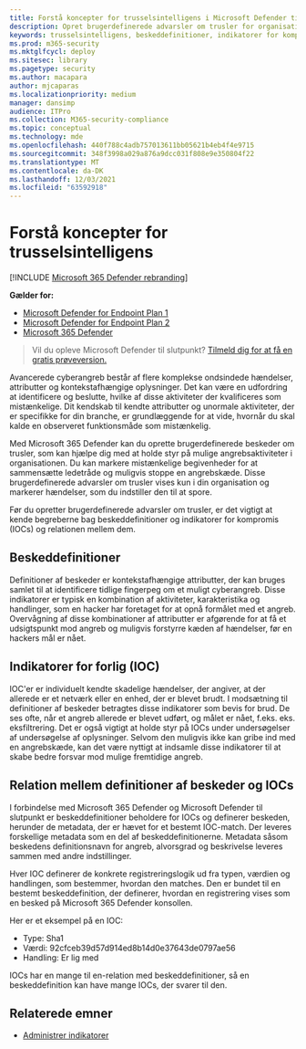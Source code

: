 ```yaml
---
title: Forstå koncepter for trusselsintelligens i Microsoft Defender til Slutpunkt
description: Opret brugerdefinerede advarsler om trusler for organisationen, og få mere at vide om begreberne omkring trusselsintelligens i Microsoft Defender til Slutpunkt
keywords: trusselsintelligens, beskeddefinitioner, indikatorer for kompromis, ioc
ms.prod: m365-security
ms.mktglfcycl: deploy
ms.sitesec: library
ms.pagetype: security
ms.author: macapara
author: mjcaparas
ms.localizationpriority: medium
manager: dansimp
audience: ITPro
ms.collection: M365-security-compliance
ms.topic: conceptual
ms.technology: mde
ms.openlocfilehash: 440f788c4adb757013611bb05621b4eb4f4e9715
ms.sourcegitcommit: 348f3998a029a876a9dcc031f808e9e350804f22
ms.translationtype: MT
ms.contentlocale: da-DK
ms.lasthandoff: 12/03/2021
ms.locfileid: "63592918"
---
```

# <a name="understand-threat-intelligence-concepts"></a>Forstå koncepter for trusselsintelligens

[!INCLUDE [Microsoft 365 Defender rebranding](../../includes/microsoft-defender.md)]

**Gælder for:**
- [Microsoft Defender for Endpoint Plan 1](https://go.microsoft.com/fwlink/?linkid=2154037)
- [Microsoft Defender for Endpoint Plan 2](https://go.microsoft.com/fwlink/?linkid=2154037)
- [Microsoft 365 Defender](https://go.microsoft.com/fwlink/?linkid=2118804)



> Vil du opleve Microsoft Defender til slutpunkt? [Tilmeld dig for at få en gratis prøveversion.](https://signup.microsoft.com/create-account/signup?products=7f379fee-c4f9-4278-b0a1-e4c8c2fcdf7e&ru=https://aka.ms/MDEp2OpenTrial?ocid=docs-wdatp-threatindicator-abovefoldlink)

Avancerede cyberangreb består af flere komplekse ondsindede hændelser, attributter og kontekstafhængige oplysninger. Det kan være en udfordring at identificere og beslutte, hvilke af disse aktiviteter der kvalificeres som mistænkelige. Dit kendskab til kendte attributter og unormale aktiviteter, der er specifikke for din branche, er grundlæggende for at vide, hvornår du skal kalde en observeret funktionsmåde som mistænkelig.

Med Microsoft 365 Defender kan du oprette brugerdefinerede beskeder om trusler, som kan hjælpe dig med at holde styr på mulige angrebsaktiviteter i organisationen. Du kan markere mistænkelige begivenheder for at sammensætte ledetråde og muligvis stoppe en angrebskæde. Disse brugerdefinerede advarsler om trusler vises kun i din organisation og markerer hændelser, som du indstiller den til at spore.

Før du opretter brugerdefinerede advarsler om trusler, er det vigtigt at kende begreberne bag beskeddefinitioner og indikatorer for kompromis (IOCs) og relationen mellem dem.

## <a name="alert-definitions"></a>Beskeddefinitioner
Definitioner af beskeder er kontekstafhængige attributter, der kan bruges samlet til at identificere tidlige fingerpeg om et muligt cyberangreb. Disse indikatorer er typisk en kombination af aktiviteter, karakteristika og handlinger, som en hacker har foretaget for at opnå formålet med et angreb. Overvågning af disse kombinationer af attributter er afgørende for at få et udsigtspunkt mod angreb og muligvis forstyrre kæden af hændelser, før en hackers mål er nået.

## <a name="indicators-of-compromise-ioc"></a>Indikatorer for forlig (IOC)
IOC'er er individuelt kendte skadelige hændelser, der angiver, at der allerede er et netværk eller en enhed, der er blevet brudt. I modsætning til definitioner af beskeder betragtes disse indikatorer som bevis for brud. De ses ofte, når et angreb allerede er blevet udført, og målet er nået, f.eks. eks. eksfiltrering. Det er også vigtigt at holde styr på IOCs under undersøgelser af undersøgelse af oplysninger. Selvom den muligvis ikke kan gribe ind med en angrebskæde, kan det være nyttigt at indsamle disse indikatorer til at skabe bedre forsvar mod mulige fremtidige angreb.

## <a name="relationship-between-alert-definitions-and-iocs"></a>Relation mellem definitioner af beskeder og IOCs
I forbindelse med Microsoft 365 Defender og Microsoft Defender til slutpunkt er beskeddefinitioner beholdere for IOCs og definerer beskeden, herunder de metadata, der er hævet for et bestemt IOC-match. Der leveres forskellige metadata som en del af beskeddefinitionerne. Metadata såsom beskedens definitionsnavn for angreb, alvorsgrad og beskrivelse leveres sammen med andre indstillinger.

Hver IOC definerer de konkrete registreringslogik ud fra typen, værdien og handlingen, som bestemmer, hvordan den matches. Den er bundet til en bestemt beskeddefinition, der definerer, hvordan en registrering vises som en besked på Microsoft 365 Defender konsollen.

Her er et eksempel på en IOC:
- Type: Sha1
- Værdi: 92cfceb39d57d914ed8b14d0e37643de0797ae56
- Handling: Er lig med

IOCs har en mange til en-relation med beskeddefinitioner, så en beskeddefinition kan have mange IOCs, der svarer til den.


## <a name="related-topics"></a>Relaterede emner
- [Administrer indikatorer](manage-indicators.md)
